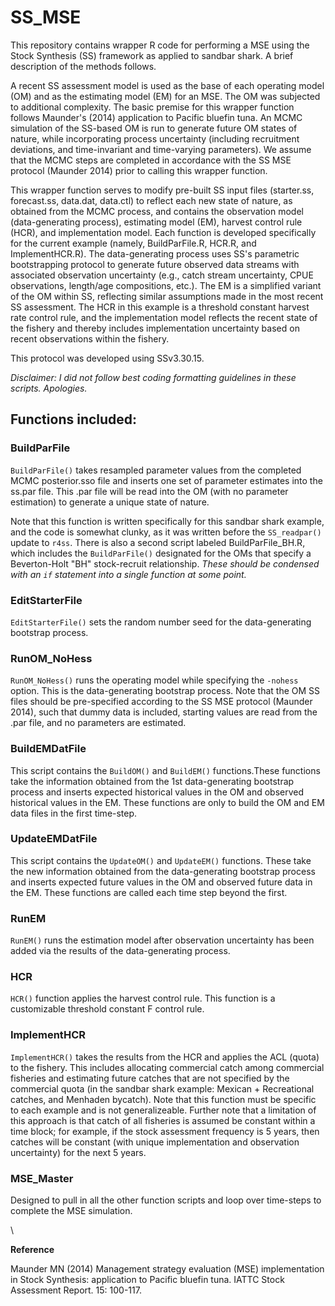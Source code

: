 # SS_MSE

This repository contains wrapper R code for performing a MSE using the Stock Synthesis (SS) framework as applied to sandbar shark. A brief description of the methods follows.

A recent SS assessment model is used as the base of each operating model (OM) and as the estimating model (EM) for an MSE. The OM was subjected to additional complexity. The basic premise for this wrapper function follows Maunder's (2014) application to Pacific bluefin tuna. An MCMC simulation of the SS-based OM is run to generate future OM states of nature, while incorporating process uncertainty (including recruitment deviations, and time-invariant and time-varying parameters). We assume that the MCMC steps are completed in accordance with the SS MSE protocol (Maunder 2014) prior to calling this wrapper function. 

This wrapper function serves to modify pre-built SS input files (starter.ss, forecast.ss, data.dat, data.ctl) to reflect each new state of nature, as obtained from the MCMC process, and contains the observation model (data-generating process), estimating model (EM), harvest control rule (HCR), and implementation model. Each function is developed specifically for the current example (namely, BuildParFile.R, HCR.R, and ImplementHCR.R). The data-generating process uses SS's parametric bootstrapping protocol to generate future observed data streams with associated observation uncertainty (e.g., catch stream uncertainty, CPUE observations, length/age compositions, etc.). The EM is a simplified variant of the OM within SS, reflecting similar assumptions made in the most recent SS assessment. The HCR in this example is a threshold constant harvest rate control rule, and the implementation model reflects the recent state of the fishery and thereby includes implementation uncertainty based on recent observations within the fishery. 

This protocol was developed using SSv3.30.15. 


*Disclaimer: I did not follow best coding formatting guidelines in these scripts. Apologies.*


## Functions included:
 
### BuildParFile

`BuildParFile()` takes resampled parameter values from the completed MCMC posterior.sso file and inserts one set of parameter estimates into the ss.par file. This .par file will be read into the OM (with no parameter estimation) to generate a unique state of nature. 

Note that this function is written specifically for this sandbar shark example, and the code is somewhat clunky, as it was written before the `SS_readpar()` update to `r4ss`. There is also a second script labeled BuildParFile_BH.R, which includes the `BuildParFile()` designated for the OMs that specify a Beverton-Holt "BH" stock-recruit relationship. *These should be condensed with an `if` statement into a single function at some point.*


### EditStarterFile

`EditStarterFile()` sets the random number seed for the data-generating bootstrap process. 


### RunOM_NoHess 

`RunOM_NoHess()` runs the operating model while specifying the `-nohess` option. This is the data-generating bootstrap process. Note that the OM SS files should be pre-specified according to the SS MSE protocol (Maunder 2014), such that dummy data is included, starting values are read from the .par file, and no parameters are estimated. 


### BuildEMDatFile

This script contains the `BuildOM()` and `BuildEM()` functions.These functions take the information obtained from the 1st data-generating bootstrap process and inserts expected historical values in the OM and observed historical values in the EM. These functions are only to build the OM and EM data files in the first time-step. 


### UpdateEMDatFile

This script contains the `UpdateOM()` and `UpdateEM()` functions. These take the new information obtained from the data-generating bootstrap process and inserts expected future values in the OM and observed future data in the EM. These functions are called each time step beyond the first. 


### RunEM

`RunEM()` runs the estimation model after observation uncertainty has been added via the results of the data-generating process. 


### HCR

`HCR()` function applies the harvest control rule. This function is a customizable threshold constant F control rule. 


### ImplementHCR

`ImplementHCR()` takes the results from the HCR and applies the ACL (quota) to the fishery. This includes allocating commercial catch among commercial fisheries and estimating future catches that are not specified by the commercial quota (in the sandbar shark example: Mexican + Recreational catches, and Menhaden bycatch). Note that this function must be specific to each example and is not generalizeable. Further note that a limitation of this approach is that catch of all fisheries is assumed be constant within a time block; for example, if the stock assessment frequency is 5 years, then catches will be constant (with unique implementation and observation uncertainty) for the next 5 years. 


### MSE_Master 

Designed to pull in all the other function scripts and loop over time-steps to complete the MSE simulation. 


\


**Reference**

Maunder MN (2014) Management strategy evaluation (MSE) implementation in Stock Synthesis: application to Pacific bluefin tuna. IATTC Stock Assessment Report. 15: 100-117.

